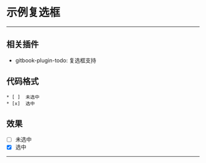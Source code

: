 # 示例复选框

------

## 相关插件

- gitbook-plugin-todo: 复选框支持


## 代码格式

```
* [ ]  未选中
* [x]  选中
```

## 效果

* [ ]  未选中
* [x]  选中

------